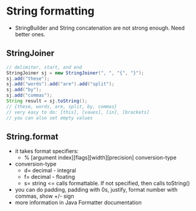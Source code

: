 # String formatting

- StringBuilder and String concatenation are not strong enough. Need better ones.

## StringJoiner

```java
// delimiter, start, and end
StringJoiner sj = new StringJoiner(", ", "{", "}");
sj.add("these");
sj.add("words").add("are").add("split");
sj.add("by");
sj.add("commas");
String result = sj.toString();
// {these, words, are, split, by, commas}
// very easy to do: [this], [vaues], [in], [brackets]
// you can also set empty values
```

## String.format

- it takes format specifiers:
  - % [argument index][flags][width][precision] conversion-type
- conversion-type
  - d= decimal - integral
  - f= decimal - floating
  - s= string <= calls formattable. If not specified, then calls toString()
- you can do padding, padding with 0s, justify, format number with commas, show +/- sign
- more information in Java Formatter documentation
